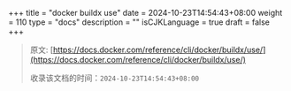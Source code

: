 +++
title = "docker buildx use"
date = 2024-10-23T14:54:43+08:00
weight = 110
type = "docs"
description = ""
isCJKLanguage = true
draft = false
+++

> 原文: [https://docs.docker.com/reference/cli/docker/buildx/use/](https://docs.docker.com/reference/cli/docker/buildx/use/)
>
> 收录该文档的时间：`2024-10-23T14:54:43+08:00`
